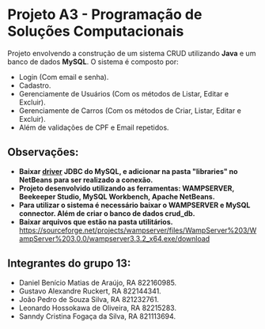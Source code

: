# Projeto A3 - Programação de Soluções Computacionais

Projeto envolvendo a construção de um sistema CRUD utilizando **Java** e um banco de dados **MySQL**.
O sistema é composto por:
- Login (Com email e senha).
- Cadastro.
- Gerenciamente de Usuários (Com os métodos de Listar, Editar e Excluir).
- Gerenciamente de Carros (Com os métodos de Criar, Listar, Editar e Excluir).
- Além de validações de CPF e Email repetidos.

## Observações:
- **Baixar [driver](https://dev.mysql.com/downloads/connector/j/) JDBC do MySQL, e adicionar na pasta "libraries" no NetBeans para ser realizado a conexão.**
- **Projeto desenvolvido utilizando as ferramentas: WAMPSERVER, Beekeeper Studio, MySQL Workbench, Apache NetBeans.**
- **Para utilizar o sistema é necessário baixar o WAMPSERVER e MySQL connector. Além de criar o banco de dados crud_db.**
- **Baixar arquivos que estão na pasta utilitários.**
https://sourceforge.net/projects/wampserver/files/WampServer%203/WampServer%203.0.0/wampserver3.3.2_x64.exe/download
## Integrantes do grupo 13:

- Daniel Benício Matias de Araújo, RA 822160985.
- Gustavo Alexandre Ruckert, RA 822144341.
- João Pedro de Souza Silva, RA 821232761.
- Leonardo Hossokawa de Oliveira, RA 82215283.
- Sanndy Cristina Fogaça da Silva, RA 821113694.
